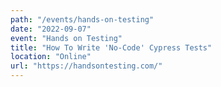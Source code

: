 ```yaml
---
path: "/events/hands-on-testing"
date: "2022-09-07"
event: "Hands on Testing"
title: "How To Write 'No-Code' Cypress Tests"
location: "Online"
url: "https://handsontesting.com/"
---
```

